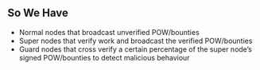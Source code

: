 ## So We Have

- Normal nodes that broadcast unverified POW/bounties
- Super nodes that verify work and broadcast the verified POW/bounties
- Guard nodes that cross verify a certain percentage of the super node’s signed POW/bounties to detect malicious behaviour

